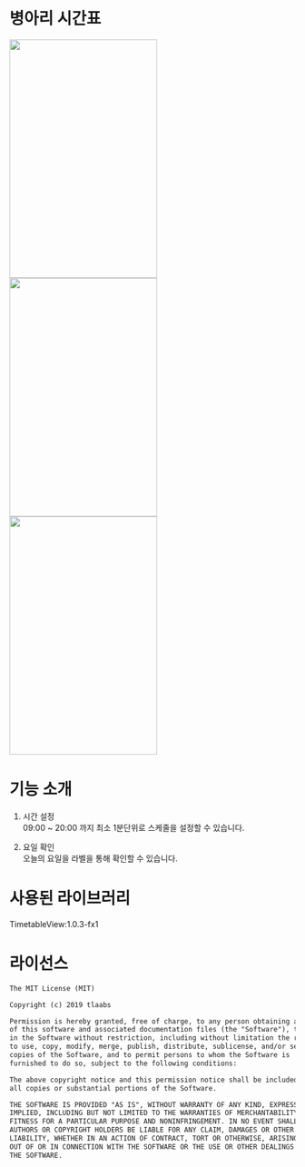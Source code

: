 # 병아리 시간표  
<img src="https://lh3.googleusercontent.com/JrH-0ksc3CpZeJ3NUiISGiStATmVT5qu7f_OGHGQrSfzAyJyXPpwvs6Qn1CZu-obUnqW=w1440-h620-rw" width="260" height="420"> <img src="https://lh3.googleusercontent.com/PgQklT-bxXVRCWff0VJYMwg102Jy8IYJiPpZYFFxvwWc3SnuwRjdZ8vis19yAAVNtQNQ=w1440-h620-rw" width="260" height="420"> <img src="https://lh3.googleusercontent.com/J0ZcsBDQ7VROR32urBbd9Bbt74xvhivt04pdQAo7_mxrOwgnOKvzJWEG-knaW3uk5D24=w1440-h620-rw" width="260" height="420">

# 기능 소개
1. 시간 설정  
09:00 ~ 20:00 까지 최소 1분단위로 스케줄을 설정할 수 있습니다.

2. 요일 확인  
오늘의 요일을 라벨을 통해 확인할 수 있습니다.

# 사용된 라이브러리
TimetableView:1.0.3-fx1

# 라이선스
```xml
The MIT License (MIT)

Copyright (c) 2019 tlaabs

Permission is hereby granted, free of charge, to any person obtaining a copy
of this software and associated documentation files (the "Software"), to deal
in the Software without restriction, including without limitation the rights
to use, copy, modify, merge, publish, distribute, sublicense, and/or sell
copies of the Software, and to permit persons to whom the Software is
furnished to do so, subject to the following conditions:

The above copyright notice and this permission notice shall be included in
all copies or substantial portions of the Software.

THE SOFTWARE IS PROVIDED "AS IS", WITHOUT WARRANTY OF ANY KIND, EXPRESS OR
IMPLIED, INCLUDING BUT NOT LIMITED TO THE WARRANTIES OF MERCHANTABILITY,
FITNESS FOR A PARTICULAR PURPOSE AND NONINFRINGEMENT. IN NO EVENT SHALL THE
AUTHORS OR COPYRIGHT HOLDERS BE LIABLE FOR ANY CLAIM, DAMAGES OR OTHER
LIABILITY, WHETHER IN AN ACTION OF CONTRACT, TORT OR OTHERWISE, ARISING FROM,
OUT OF OR IN CONNECTION WITH THE SOFTWARE OR THE USE OR OTHER DEALINGS IN
THE SOFTWARE.

```
